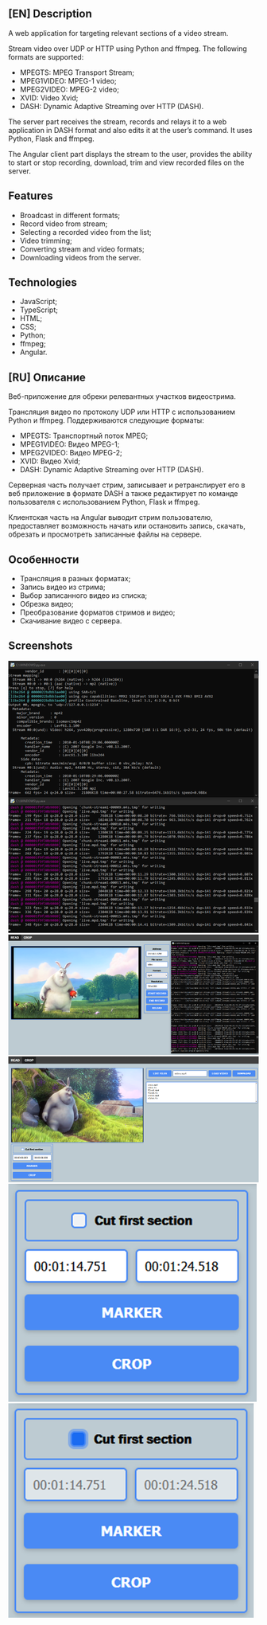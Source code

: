 ## [EN] Description
A web application for targeting relevant sections of a video stream.

Stream video over UDP or HTTP using Python and ffmpeg. The following formats are supported:
* MPEGTS: MPEG Transport Stream;
* MPEG1VIDEO: MPEG-1 video;
* MPEG2VIDEO: MPEG-2 video;
* XVID: Video Xvid;
* DASH: Dynamic Adaptive Streaming over HTTP (DASH).

The server part receives the stream, records and relays it to a web application in DASH format and also edits it at the user’s command. It uses Python, Flask and ffmpeg.

The Angular client part displays the stream to the user, provides the ability to start or stop recording, download, trim and view recorded files on the server.

## Features
* Broadcast in different formats;
* Record video from stream;
* Selecting a recorded video from the list;
* Video trimming;
* Converting stream and video formats;
* Downloading videos from the server.

## Technologies
* JavaScript;
* TypeScript;
* HTML;
* CSS;
* Python;
* ffmpeg;
* Angular.

## [RU] Описание
Веб-приложение для обреки релевантных участков видеострима.

Трансляция видео по протоколу UDP или HTTP с использованием Python и ffmpeg. Поддерживаются следующие форматы:
* MPEGTS: Транспортный поток MPEG;
* MPEG1VIDEO: Видео MPEG-1;
* MPEG2VIDEO: Видео MPEG-2;
* XVID: Видео Xvid;
* DASH: Dynamic Adaptive Streaming over HTTP (DASH).

Серверная часть получает стрим, записывает и ретранслирует его в веб приложение в формате DASH а также редактирует по команде пользователя с использованием Python, Flask и ffmpeg.

Клиентская часть на Angular выводит стрим пользователю, предоставляет возможность начать или остановить запись, скачать, обрезать и просмотреть записанные файлы на сервере.

## Особенности
* Трансляция в разных форматах;
* Запись видео из стрима;
* Выбор записанного видео из списка;
* Обрезка видео;
* Преобразование форматов стримов и видео;
* Скачивание видео с сервера.

## Screenshots
![](https://github.com/Kanzu32/angular-stream-app/blob/main/readme/stream-1.png)
![](https://github.com/Kanzu32/angular-stream-app/blob/main/readme/stream-2.png)
![](https://github.com/Kanzu32/angular-stream-app/blob/main/readme/stream-3.png)
![](https://github.com/Kanzu32/angular-stream-app/blob/main/readme/stream-4.png)
![](https://github.com/Kanzu32/angular-stream-app/blob/main/readme/stream-5.png)
